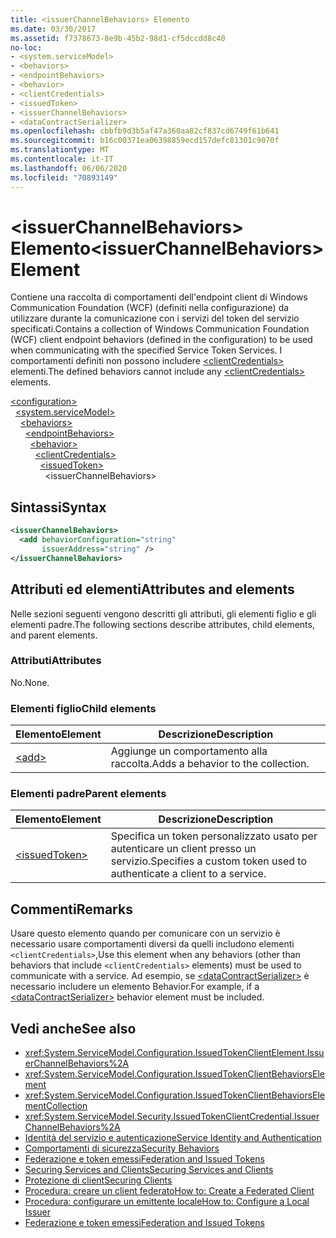 ```yaml
---
title: <issuerChannelBehaviors> Elemento
ms.date: 03/30/2017
ms.assetid: f7378673-8e9b-45b2-98d1-cf5dccdd8c40
no-loc:
- <system.serviceModel>
- <behaviors>
- <endpointBehaviors>
- <behavior>
- <clientCredentials>
- <issuedToken>
- <issuerChannelBehaviors>
- <dataContractSerializer>
ms.openlocfilehash: cbbfb9d3b5af47a360aa82cf837cd6749f61b641
ms.sourcegitcommit: b16c00371ea06398859ecd157defc81301c9070f
ms.translationtype: MT
ms.contentlocale: it-IT
ms.lasthandoff: 06/06/2020
ms.locfileid: "70893149"
---
```

# <a name="issuerchannelbehaviors-element"></a><span data-ttu-id="b116b-102">\<issuerChannelBehaviors> Elemento</span><span class="sxs-lookup"><span data-stu-id="b116b-102">\<issuerChannelBehaviors> Element</span></span>

<span data-ttu-id="b116b-103">Contiene una raccolta di comportamenti dell'endpoint client di Windows Communication Foundation (WCF) (definiti nella configurazione) da utilizzare durante la comunicazione con i servizi del token del servizio specificati.</span><span class="sxs-lookup"><span data-stu-id="b116b-103">Contains a collection of Windows Communication Foundation (WCF) client endpoint behaviors (defined in the configuration) to be used when communicating with the specified Service Token Services.</span></span> <span data-ttu-id="b116b-104">I comportamenti definiti non possono includere [\<clientCredentials>](clientcredentials.md) elementi.</span><span class="sxs-lookup"><span data-stu-id="b116b-104">The defined behaviors cannot include any [\<clientCredentials>](clientcredentials.md) elements.</span></span>

[\<configuration>](../configuration-element.md)\
&nbsp;&nbsp;[\<system.serviceModel>](system-servicemodel.md)\
&nbsp;&nbsp;&nbsp;&nbsp;[\<behaviors>](behaviors.md)\
&nbsp;&nbsp;&nbsp;&nbsp;&nbsp;&nbsp;[\<endpointBehaviors>](endpointbehaviors.md)\
&nbsp;&nbsp;&nbsp;&nbsp;&nbsp;&nbsp;&nbsp;&nbsp;[\<behavior>](behavior-of-endpointbehaviors.md)\
&nbsp;&nbsp;&nbsp;&nbsp;&nbsp;&nbsp;&nbsp;&nbsp;&nbsp;&nbsp;[\<clientCredentials>](clientcredentials.md)\
&nbsp;&nbsp;&nbsp;&nbsp;&nbsp;&nbsp;&nbsp;&nbsp;&nbsp;&nbsp;&nbsp;&nbsp;[\<issuedToken>](issuedtoken.md)\
&nbsp;&nbsp;&nbsp;&nbsp;&nbsp;&nbsp;&nbsp;&nbsp;&nbsp;&nbsp;&nbsp;&nbsp;&nbsp;&nbsp;\<issuerChannelBehaviors>

## <a name="syntax"></a><span data-ttu-id="b116b-105">Sintassi</span><span class="sxs-lookup"><span data-stu-id="b116b-105">Syntax</span></span>

```xml
<issuerChannelBehaviors>
  <add behaviorConfiguration="string"
       issuerAddress="string" />
</issuerChannelBehaviors>
```

## <a name="attributes-and-elements"></a><span data-ttu-id="b116b-106">Attributi ed elementi</span><span class="sxs-lookup"><span data-stu-id="b116b-106">Attributes and elements</span></span>

<span data-ttu-id="b116b-107">Nelle sezioni seguenti vengono descritti gli attributi, gli elementi figlio e gli elementi padre.</span><span class="sxs-lookup"><span data-stu-id="b116b-107">The following sections describe attributes, child elements, and parent elements.</span></span>

### <a name="attributes"></a><span data-ttu-id="b116b-108">Attributi</span><span class="sxs-lookup"><span data-stu-id="b116b-108">Attributes</span></span>

<span data-ttu-id="b116b-109">No.</span><span class="sxs-lookup"><span data-stu-id="b116b-109">None.</span></span>

### <a name="child-elements"></a><span data-ttu-id="b116b-110">Elementi figlio</span><span class="sxs-lookup"><span data-stu-id="b116b-110">Child elements</span></span>

|<span data-ttu-id="b116b-111">Elemento</span><span class="sxs-lookup"><span data-stu-id="b116b-111">Element</span></span>|<span data-ttu-id="b116b-112">Descrizione</span><span class="sxs-lookup"><span data-stu-id="b116b-112">Description</span></span>|
|-------------|-----------------|
|[\<add>](add-of-issuerchannelbehaviors.md)|<span data-ttu-id="b116b-113">Aggiunge un comportamento alla raccolta.</span><span class="sxs-lookup"><span data-stu-id="b116b-113">Adds a behavior to the collection.</span></span>|

### <a name="parent-elements"></a><span data-ttu-id="b116b-114">Elementi padre</span><span class="sxs-lookup"><span data-stu-id="b116b-114">Parent elements</span></span>

|<span data-ttu-id="b116b-115">Elemento</span><span class="sxs-lookup"><span data-stu-id="b116b-115">Element</span></span>|<span data-ttu-id="b116b-116">Descrizione</span><span class="sxs-lookup"><span data-stu-id="b116b-116">Description</span></span>|
|-------------|-----------------|
|[\<issuedToken>](issuedtoken.md)|<span data-ttu-id="b116b-117">Specifica un token personalizzato usato per autenticare un client presso un servizio.</span><span class="sxs-lookup"><span data-stu-id="b116b-117">Specifies a custom token used to authenticate a client to a service.</span></span>|

## <a name="remarks"></a><span data-ttu-id="b116b-118">Commenti</span><span class="sxs-lookup"><span data-stu-id="b116b-118">Remarks</span></span>

<span data-ttu-id="b116b-119">Usare questo elemento quando per comunicare con un servizio è necessario usare comportamenti diversi da quelli includono elementi `<clientCredentials>`,</span><span class="sxs-lookup"><span data-stu-id="b116b-119">Use this element when any behaviors (other than behaviors that include `<clientCredentials>` elements) must be used to communicate with a service.</span></span> <span data-ttu-id="b116b-120">Ad esempio, se [\<dataContractSerializer>](datacontractserializer-element.md) è necessario includere un elemento Behavior.</span><span class="sxs-lookup"><span data-stu-id="b116b-120">For example, if a [\<dataContractSerializer>](datacontractserializer-element.md) behavior element must be included.</span></span>

## <a name="see-also"></a><span data-ttu-id="b116b-121">Vedi anche</span><span class="sxs-lookup"><span data-stu-id="b116b-121">See also</span></span>

- <xref:System.ServiceModel.Configuration.IssuedTokenClientElement.IssuerChannelBehaviors%2A>
- <xref:System.ServiceModel.Configuration.IssuedTokenClientBehaviorsElement>
- <xref:System.ServiceModel.Configuration.IssuedTokenClientBehaviorsElementCollection>
- <xref:System.ServiceModel.Security.IssuedTokenClientCredential.IssuerChannelBehaviors%2A>
- [<span data-ttu-id="b116b-122">Identità del servizio e autenticazione</span><span class="sxs-lookup"><span data-stu-id="b116b-122">Service Identity and Authentication</span></span>](../../../wcf/feature-details/service-identity-and-authentication.md)
- [<span data-ttu-id="b116b-123">Comportamenti di sicurezza</span><span class="sxs-lookup"><span data-stu-id="b116b-123">Security Behaviors</span></span>](../../../wcf/feature-details/security-behaviors-in-wcf.md)
- [<span data-ttu-id="b116b-124">Federazione e token emessi</span><span class="sxs-lookup"><span data-stu-id="b116b-124">Federation and Issued Tokens</span></span>](../../../wcf/feature-details/federation-and-issued-tokens.md)
- [<span data-ttu-id="b116b-125">Securing Services and Clients</span><span class="sxs-lookup"><span data-stu-id="b116b-125">Securing Services and Clients</span></span>](../../../wcf/feature-details/securing-services-and-clients.md)
- [<span data-ttu-id="b116b-126">Protezione di client</span><span class="sxs-lookup"><span data-stu-id="b116b-126">Securing Clients</span></span>](../../../wcf/securing-clients.md)
- [<span data-ttu-id="b116b-127">Procedura: creare un client federato</span><span class="sxs-lookup"><span data-stu-id="b116b-127">How to: Create a Federated Client</span></span>](../../../wcf/feature-details/how-to-create-a-federated-client.md)
- [<span data-ttu-id="b116b-128">Procedura: configurare un emittente locale</span><span class="sxs-lookup"><span data-stu-id="b116b-128">How to: Configure a Local Issuer</span></span>](../../../wcf/feature-details/how-to-configure-a-local-issuer.md)
- [<span data-ttu-id="b116b-129">Federazione e token emessi</span><span class="sxs-lookup"><span data-stu-id="b116b-129">Federation and Issued Tokens</span></span>](../../../wcf/feature-details/federation-and-issued-tokens.md)
